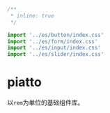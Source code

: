 ```jsx
/**
 * inline: true
 */

import '../es/button/index.css'
import '../es/form/index.css'
import '../es/input/index.css'
import '../es/slider/index.css'
```

# piatto

以`rem`为单位的基础组件库。
